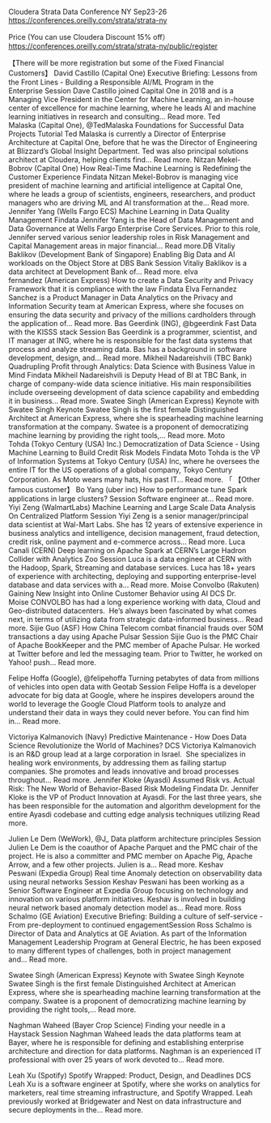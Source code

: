 Cloudera Strata Data Conference NY Sep23-26
https://conferences.oreilly.com/strata/strata-ny

Price (You can use Cloudera Discount 15% off）
https://conferences.oreilly.com/strata/strata-ny/public/register


【There will be more registration but some of the Fixed Financial Customers】
David Castillo (Capital One)
Executive Briefing: Lessons from the Front Lines - Building a Responsible AI/ML Program in the Enterprise Session
Dave Castillo joined Capital One in 2018 and is a Managing Vice President in the Center for Machine Learning, an in-house center of excellence for machine learning, where he leads AI and machine learning initiatives in research and consulting... Read more.
Ted Malaska (Capital One), @TedMalaska
Foundations for Successful Data Projects Tutorial
Ted Malaska is currently a Director of Enterprise Architecture at Capital One, before that he was the Director of Engineering at Blizzard’s Global Insight Department. Ted was also principal solutions architect at Cloudera, helping clients find... Read more.
Nitzan Mekel-Bobrov (Capital One)
How Real-Time Machine Learning is Redefining the Customer Experience Findata
Nitzan Mekel-Bobrov is managing vice president of machine learning and artificial intelligence at Capital One, where he leads a group of scientists, engineers, researchers, and product managers who are driving ML and AI transformation at the... Read more.
Jennifer Yang (Wells Fargo ECS)
Machine Learning in Data Quality Management Findata
Jennifer Yang is the Head of Data Management and Data Governance at Wells Fargo Enterprise Core Services. Prior to this role, Jennifer served various senior leadership roles in Risk Management and Capital Management areas in major financial... Read more.DB
Vitaliy Baklikov (Development Bank of Singapore)
Enabling Big Data and AI workloads on the Object Store at DBS Bank Session
Vitaliy Baklikov is a data architect at Development Bank of... Read more.
elva fernandez (American Express)
How to create a Data Security and Privacy Framework that it is compliance with the law Findata
Elva Fernandez Sanchez is a Product Manager in Data Analytics on the Privacy and Information Security team at American Express, where she focuses on ensuring the data security and privacy of the millions cardholders through the application of... Read more.
Bas Geerdink (ING), @bgeerdink
Fast Data with the KISSS stack Session
Bas Geerdink is a programmer, scientist, and IT manager at ING, where he is responsible for the fast data systems that process and analyze streaming data. Bas has a background in software development, design, and... Read more.
Mikheil Nadareishvili (TBC Bank)
Quadrupling Profit through Analytics: Data Science with Business Value in Mind Findata
Mikheil Nadareishvili is Deputy Head of BI at TBC Bank, in charge of company-wide data science initiative. His main responsibilities include overseeing development of data science capability and embedding it in business... Read more.
Swatee Singh (American Express)
Keynote with Swatee Singh Keynote
Swatee Singh is the first female Distinguished Architect at American Express, where she is spearheading machine learning transformation at the company. Swatee is a proponent of democratizing machine learning by providing the right tools,... Read more.
Moto Tohda (Tokyo Century (USA) Inc.)
Democratization of Data Science - Using Machine Learning to Build Credit Risk Models Findata
Moto Tohda is the VP of Information Systems at Tokyo Century (USA) Inc, where he oversees the entire IT for the US operations of a global company, Tokyo Century Corporation. As Moto wears many hats, his past IT... Read more.
「
【Other famous customer】
Bo Yang (uber inc)
How to performance tune Spark applications in large clusters? Session
Software engineer at... Read more.
Yiyi Zeng (WalmartLabs)
Machine Learning and Large Scale Data Analysis On Centralized Platform Session
Yiyi Zeng is a senior manager/principal data scientist at Wal-Mart Labs. She has 12 years of extensive experience in business analytics and intelligence, decision management, fraud detection, credit risk, online payment and e-commerce across... Read more.
Luca Canali (CERN)
Deep learning on Apache Spark at CERN’s Large Hadron Collider with Analytics Zoo Session
Luca is a data engineer at CERN with the Hadoop, Spark, Streaming and database services. Luca has 18+ years of experience with architecting, deploying and supporting enterprise-level database and data services with a... Read more.
Moise Convolbo (Rakuten)
Gaining New Insight into Online Customer Behavior using AI DCS
Dr. Moise CONVOLBO has had a long experience working with data, Cloud and Geo-distributed datacenters.  He’s always been fascinated by what comes next, in terms of utilizing data from strategic data-informed business... Read more.
Sijie Guo (ASF)
How China Telecom combat financial frauds over 50M transactions a day using Apache Pulsar Session
Sijie Guo is the PMC Chair of Apache BookKeeper and the PMC member of Apache Pulsar. He worked at Twitter before and led the messaging team. Prior to Twitter, he worked on Yahoo! push... Read more.

Felipe Hoffa (Google), @felipehoffa
Turning petabytes of data from millions of vehicles into open data with Geotab Session
Felipe Hoffa is a developer advocate for big data at Google, where he inspires developers around the world to leverage the Google Cloud Platform tools to analyze and understand their data in ways they could never before. You can find him in... Read more.

Victoriya Kalmanovich (Navy)
Predictive Maintenance - How Does Data Science Revolutionize the World of Machines? DCS
Victoriya Kalmanovich is an R&D group lead at a large corporation in Israel.  She specializes in healing work environments, by addressing them as failing startup companies. She promotes and leads innovative and broad processes throughout... Read more.
Jennifer Kloke (Ayasdi)
Assumed Risk vs. Actual Risk: The New World of Behavior-Based Risk Modeling Findata
Dr. Jennifer Kloke is the VP of Product Innovation at Ayasdi. For the last three years, she has been responsible for the automation and algorithm development for the entire Ayasdi codebase and cutting edge analysis techniques utilizing Read more.

Julien Le Dem (WeWork), @J_
Data platform architecture principles Session
Julien Le Dem is the coauthor of Apache Parquet and the PMC chair of the project. He is also a committer and PMC member on Apache Pig, Apache Arrow, and a few other projects. Julien is a... Read more.
Keshav Peswani (Expedia Group)
Real time Anomaly detection on observability data using neural networks Session
Keshav Peswani has been working as a Senior Software Engineer at Expedia Group focusing on technology and innovation on various platform initiatives. Keshav is involved in building neural network based anomaly detection model as... Read more.
Ross Schalmo (GE Aviation)
Executive Briefing: Building a culture of self-service - From pre-deployment to continued engagementSession
Ross Schalmo is Director of Data and Analytics at GE Aviation.
As part of the Information Management Leadership Program at General Electric, he has been exposed to many different types of challenges, both in project management and... Read more.

Swatee Singh (American Express)
Keynote with Swatee Singh Keynote
Swatee Singh is the first female Distinguished Architect at American Express, where she is spearheading machine learning transformation at the company. Swatee is a proponent of democratizing machine learning by providing the right tools,... Read more.

Naghman Waheed (Bayer Crop Science)
Finding your needle in a Haystack Session
Naghman Waheed leads the data platforms team at Bayer, where he is responsible for defining and establishing enterprise architecture and direction for data platforms. Naghman is an experienced IT professional with over 25 years of work devoted to... Read more.

Leah Xu (Spotify)
Spotify Wrapped: Product, Design, and Deadlines DCS
Leah Xu is a software engineer at Spotify, where she works on analytics for marketers, real time streaming infrastructure, and Spotify Wrapped. Leah previously worked at Bridgewater and Nest on data infrastructure and secure deployments in the... Read more.
